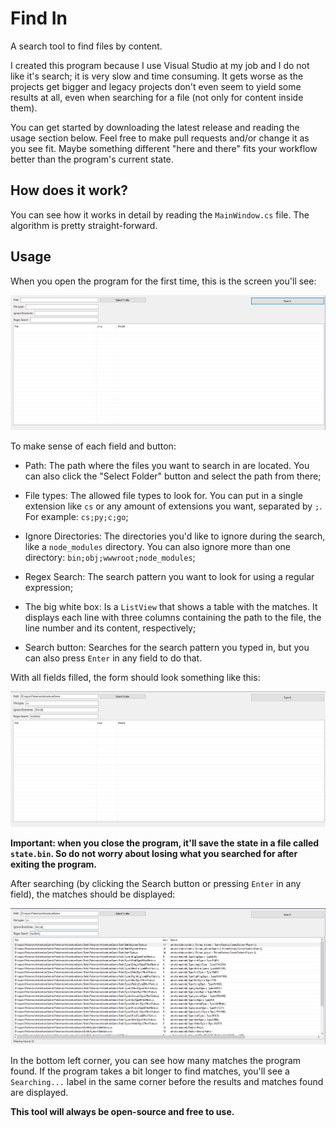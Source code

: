 # Find In

A search tool to find files by content.

I created this program because I use Visual Studio at my job and I do not like it's search; it is very slow and time consuming. It gets worse as the projects get bigger and legacy projects don't even seem to yield some results at all, even when searching for a file (not only for content inside them).

You can get started by downloading the latest release and reading the usage section below. Feel free to make pull requests and/or change it as you see fit. Maybe something different "here and there" fits your workflow better than the program's current state.

## How does it work?

You can see how it works in detail by reading the `MainWindow.cs` file. The algorithm is pretty straight-forward.

## Usage

When you open the program for the first time, this is the screen you'll see:

![A screenshot of the Initial Screen](DocsImages/InitialScreen.jpg)

To make sense of each field and button:

- Path: The path where the files you want to search in are located. You can also click the "Select Folder" button and select the path from there;

- File types: The allowed file types to look for. You can put in a single extension like `cs` or any amount of extensions you want, separated by `;`. For example: `cs;py;c;go`;

- Ignore Directories: The directories you'd like to ignore during the search, like a `node_modules` directory. You can also ignore more than one directory: `bin;obj;wwwroot;node_modules`;

- Regex Search: The search pattern you want to look for using a regular expression;

- The big white box: Is a `ListView` that shows a table with the matches. It displays each line with three columns containing the path to the file, the line number and its content, respectively;

- Search button: Searches for the search pattern you typed in, but you can also press `Enter` in any field to do that.

With all fields filled, the form should look something like this:

![A screenshot of the initial screen with all fields filled](DocsImages/AllFieldsFilled.jpg)

**Important: when you close the program, it'll save the state in a file called `state.bin`. So do not worry about losing what you searched for after exiting the program.**

After searching (by clicking the Search button or pressing `Enter` in any field), the matches should be displayed:

![A screenshot of the program searching for matches](DocsImages/MatchesFound.jpg)

In the bottom left corner, you can see how many matches the program found. If the program takes a bit longer to find matches, you'll see a `Searching...` label in the same corner before the results and matches found are displayed.


**This tool will always be open-source and free to use.**
